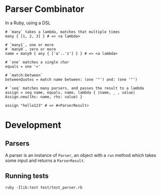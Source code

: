 # Parser Combinator
In a Ruby, using a DSL

    # `many` takes a lambda, matches that multiple times
    many { [1, 2, 3] } # => <a lambda>

    # `many1`, one or more
    # `many0`, zero or more
    name = many0 { any { ['a'..'z'] } } # => <a lambda>

    # `one` matches a single char
    equals = one '='

    # `match:between`
    betweenQuotes = match name between: (one '"') and: (one '"')

    # `seq` matches many parsers, and passes the result to a lambda
    assign = seq name, equals, name, lambda { |name, _ , value| Assign.new(lhs: name, rhs: value) }

    assign "hello123" # => #<ParserResult>

# Development

## Parsers
A parser is an instance of `Parser`, an object with a `run` method which takes
some input and returns a `ParserResult`.

## Running tests

    ruby -Ilib:test test/test_parser.rb
